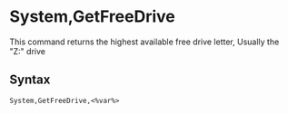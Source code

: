 # System,GetFreeDrive #
This command returns the highest available free drive letter, Usually the "Z:" drive
## Syntax ##
```
System,GetFreeDrive,<%var%>
```